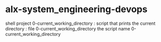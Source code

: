 # alx-system_engineering-devops
shell project 
0-current_working_directory : script that prints the current directory : file 0-current_working_directory the script name  0-current_working_directory
